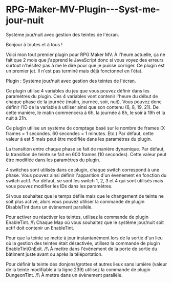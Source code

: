 # RPG-Maker-MV-Plugin---Syst-me-jour-nuit
Système jour/nuit avec gestion des teintes de l'écran.

Bonjour à toutes et à tous !

Voici mon tout premier plugin pour RPG Maker MV.
À l'heure actuelle, ça ne fait que 2 mois que j'apprend le JavaScript donc si vous voyez des erreurs surtout n'hésitez pas à me le dire pour que je puisse corriger.
Ce plugin est un premier jet. Il n'est pas terminé mais déjà fonctonnel en l'état.

Plugin : Système jour/nuit avec gestion des teintes de l'écran.

Ce plugin utilise 4 variables du jeu que vous pouvez définir dans les paramètres du plugin. 
Ces 4 variables vont contenir  l'heure du début de chaque phase de la journée (matin, journée, soir, nuit).
Vous pouvez donc définir l'ID de la variable à utiliser ainsi que son contenu (6, 8, 19, 21).
De cette manière, le matin commencera à 6h, la journée à 8h, le soir à 19h et la nuit à 21h.

Ce plugin utilise un système de comptage basé sur le nombre de frames (X frames = 1 secondes. 60 secondes = 1 minutes. Etc.)
Par défaut, cette valeur à est 5 mais peut être modifiée dans les paramètres du plugin.

La transition entre chaque phase se fait de manière dynamique. Par défaut, la transition de teinte se fait en 600 frames (10 secondes).
Cette valeur peut être modifiée dans les paramètres du plugin.

4 switches sont utilisés dans ce plugin, chaque switch correspond à une phase. 
Vous pouvez ainsi définir l'apparition d'un évenement en fonction du switch actif.
Par défaut, se sont les switch 1, 2, 3 et 4 qui sont utilisés mais vous pouvez modifier les IDs dans les paramètres.

Si vous souhaitez que le temps défile mais que le changement de teinte ne soit plus activé, alors vous pouvez utiliser la commande 
de plugin DisableTint dans un évènement parallèle.

Pour activer ou réactiver les teintes, utilisez la commande de plugin EnableTint.
/!\ Chaque Map où vous souhaitez que le système jour/nuit soit actif doit contenir un EnableTint.

Pour que la teinte se mette à jour instantanément lors de la sortie d'un lieu où la gestion des teintes était 
désactivée, utilisez la commande de plugin EnableTintOnExit.
/!\ À mettre dans l'évènement de la porte de sortie du bâtiment juste avant ou après la téléportation.

Pour définir la teinte des donjons/grottes et autres lieux sans lumière (valeur de la teinte modifiable à la ligne 239) 
utilisez la commande de plugin DungeonTint. 
/!\ À mettre dans un évènement parallèle.
